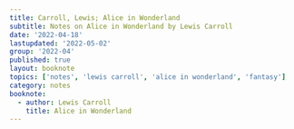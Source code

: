 ```yaml
---
title: Carroll, Lewis; Alice in Wonderland
subtitle: Notes on Alice in Wonderland by Lewis Carroll
date: '2022-04-18'
lastupdated: '2022-05-02'
group: '2022-04'
published: true
layout: booknote
topics: ['notes', 'lewis carroll', 'alice in wonderland', 'fantasy']
category: notes
booknote:
  - author: Lewis Carroll 
    title: Alice in Wonderland
---
```

